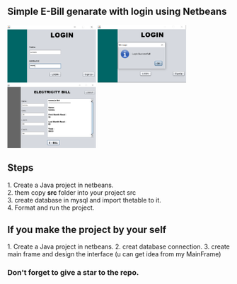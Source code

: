 ## Simple E-Bill genarate with login using Netbeans


<img src="assets/Screenshot (43).png" width="200px"> <img src="assets/Screenshot (44).png" width="200px"> <img src="assets/Screenshot (42).png" width="200px">

<h2>Steps</h2>
1. Create a Java project in netbeans. <br>
2. them copy <b>src</b> folder into your project src <br>
3. create database in mysql and import thetable to it. <br>
4. Format and run the project.

<h2>If you make the project by your self</h2>
1. Create a Java project in netbeans.
2. creat database connection.
3. create main frame and design the interface (u can get idea from my MainFrame)


### Don't forget to give a star to the repo.
